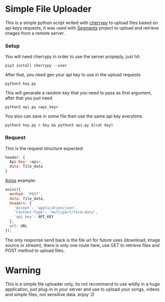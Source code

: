 # Simple File Uploader


This is a simple python script writed with [cherrypy](https://cherrypy.org/) to upload files based on api keys requests, it was used with [Segments](https://github.com/AandersonL/Segments-Android) project to upload and retrieve images from a remote server.

### Setup

You will need cherrypy in order to use the server propeply, just hit:

```
pip3 install cherrypy --user
```

After that, you need gen your api key to use in the upload requests

```
python3 key.py
```
This will genarate a random key that you need to pass as first argument, after that you just need

```
python3 api.py <api_key>
```

You also can save in some file then use the same api key everytime.

```
python3 key.py > key && python3 api.py $(cat key)
```



### Request

This is the request structure expected:
```javascript
header: {
  Api-Key: <api>,
  data: file_data
}
```
[Axios](https://github.com/axios/axios) example:
```javascript
axios({
  method: 'POST',
  data: file_data,
  headers: {
    'Accept': 'application/json',
    'Content-Type': 'multipart/form-data',
    'api_key': API_KEY
  },
  url: URL
});
```
The only response send back is the file url for future uses (download, image source or stream), there is only one route here, use GET to retrieve files and POST method to upload files.
# Warning

This is a simple file uploader only, its not recommend to use wildly in a huge application, just plug-in in your server and use to upload your songs, videos and simple files, not sensitive data. enjoy :D 
